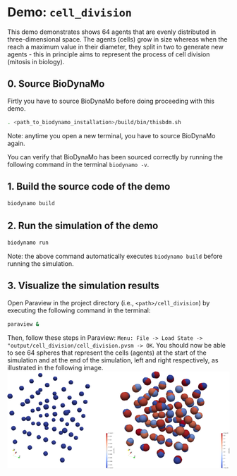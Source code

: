 # Demo: `cell_division`

This demo demonstrates shows 64 agents that are evenly distributed in three-dimensional space.
The agents (cells) grow in size whereas when the reach a maximum value in their diameter, they split in two to generate new agents - this in principle aims to represent the process of cell division (mitosis in biology).

## 0. Source BioDynaMo

Firtly you have to source BioDynaMo before doing proceeding with this demo.
```bash
. <path_to_biodynamo_installation>/build/bin/thisbdm.sh
```
Note: anytime you open a new terminal, you have to source BioDynaMo again.

You can verify that BioDynaMo has been sourced correctly by running the following command in the terminal
`biodynamo -v`. 

## 1. Build the source code of the demo

```bash
biodynamo build
```

## 2. Run the simulation of the demo

```bash
biodynamo run
```
Note: the above command automatically executes `biodynamo build` before running the simulation.

## 3. Visualize the simulation results

Open Paraview in the project directory (i.e., `<path>/cell_division`) by executing the following command in the terminal:
```bash
paraview &
```
Then, follow these steps in Paraview: `Menu: File -> Load State -> "output/cell_division/cell_division.pvsm -> OK`. 
You should now be able to see 64 spheres that represent the cells (agents) at the start of the simulation and at the end of the simulation, left and right respectively, as illustrated in the following image.
![](thumbnail.png "View from Paraview")
